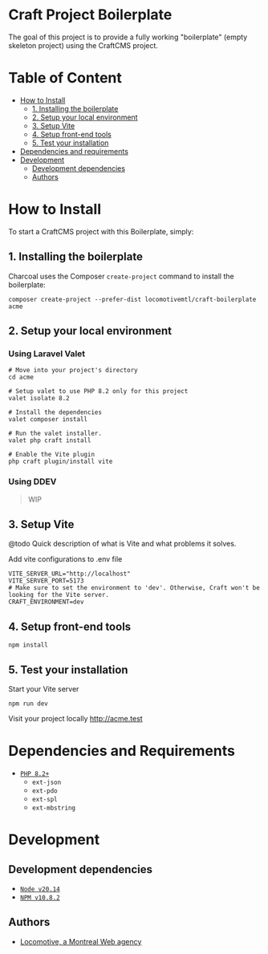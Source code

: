 # Craft Project Boilerplate

The goal of this project is to provide a fully working "boilerplate" (empty skeleton project) using the CraftCMS project.

# Table of Content

- [How to Install](#how-to-install)
    - [1. Installing the boilerplate](#1-installing-the-boilerplate)
    - [2. Setup your local environment](#2-setup-your-local-environment)
    - [3. Setup Vite](#3-setup-vite)
    - [4. Setup front-end tools](#4-setup-front-end-tools)
    - [5. Test your installation](#5-test-your-installation)
- [Dependencies and requirements](#dependencies-and-requirements)
- [Development](#development)
    - [Development dependencies](#development-dependencies)
    - [Authors](#authors)

# How to Install

To start a CraftCMS project with this Boilerplate, simply:

## 1. **Installing the boilerplate**

Charcoal uses the Composer `create-project` command to install the boilerplate:

```shell
composer create-project --prefer-dist locomotivemtl/craft-boilerplate acme
```

## 2. **Setup your local environment**

### Using Laravel Valet

```shell
# Move into your project's directory
cd acme

# Setup valet to use PHP 8.2 only for this project
valet isolate 8.2

# Install the dependencies
valet composer install

# Run the valet installer.
valet php craft install

# Enable the Vite plugin
php craft plugin/install vite
```

### Using DDEV

> WIP

## 3. **Setup Vite**

@todo Quick description of what is Vite and what problems it solves.

Add vite configurations to .env file

```dotenv
VITE_SERVER_URL="http://localhost"
VITE_SERVER_PORT=5173
# Make sure to set the environment to 'dev'. Otherwise, Craft won't be looking for the Vite server.
CRAFT_ENVIRONMENT=dev
```

## 4. **Setup front-end tools**

```shell
npm install
```

## 5. **Test your installation**

Start your Vite server

```shell
npm run dev
```

Visit your project locally http://acme.test

# Dependencies and Requirements

- [`PHP 8.2+`](http://php.net)
    - `ext-json`
    - `ext-pdo`
    - `ext-spl`
    - `ext-mbstring`

# Development

## Development dependencies

- [`Node v20.14`](https://nodejs.org/en/blog/release/v20.14.0https://nodejs.org/en/blog/release/v20.14.0)
- [`NPM v10.8.2`](https://www.npmjs.com/)

## Authors

- [Locomotive, a Montreal Web agency](https://locomotive.ca)
